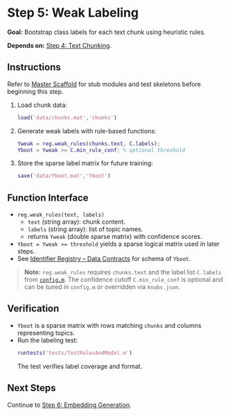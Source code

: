 # Step 5: Weak Labeling

**Goal:** Bootstrap class labels for each text chunk using heuristic rules.

**Depends on:** [Step 4: Text Chunking](step04_text_chunking.md).

## Instructions
Refer to [Master Scaffold](master_scaffold.md) for stub modules and test skeletons before beginning this step.

1. Load chunk data:
   ```matlab
   load('data/chunks.mat','chunks')
   ```
2. Generate weak labels with rule-based functions:
   ```matlab
   Yweak = reg.weak_rules(chunks.text, C.labels);
   Yboot = Yweak >= C.min_rule_conf; % optional threshold
   ```
3. Store the sparse label matrix for future training:
   ```matlab
   save('data/Yboot.mat','Yboot')
   ```

## Function Interface
- `reg.weak_rules(text, labels)`  
  - `text` (string array): chunk content.  
  - `labels` (string array): list of topic names.  
  - returns `Yweak` (double sparse matrix) with confidence scores.
- `Yboot = Yweak >= threshold` yields a sparse logical matrix used in later steps.  
- See [Identifier Registry – Data Contracts](identifier_registry.md#data-contracts) for schema of `Yboot`.

> **Note:** `reg.weak_rules` requires `chunks.text` and the label list `C.labels`
> from [`config.m`](../config.m). The confidence cutoff `C.min_rule_conf` is
> optional and can be tuned in `config.m` or overridden via `knobs.json`.

## Verification
- `Yboot` is a sparse matrix with rows matching `chunks` and columns representing topics.
- Run the labeling test:
  ```matlab
  runtests('tests/TestRulesAndModel.m')
  ```
  The test verifies label coverage and format.

## Next Steps
Continue to [Step 6: Embedding Generation](step06_embedding_generation.md).
